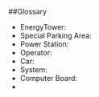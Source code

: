 ##Glossary

* EnergyTower: 
* Special Parking Area:
* Power Station:
* Operator:
* Car:
* System:
* Computer Board:
* 
